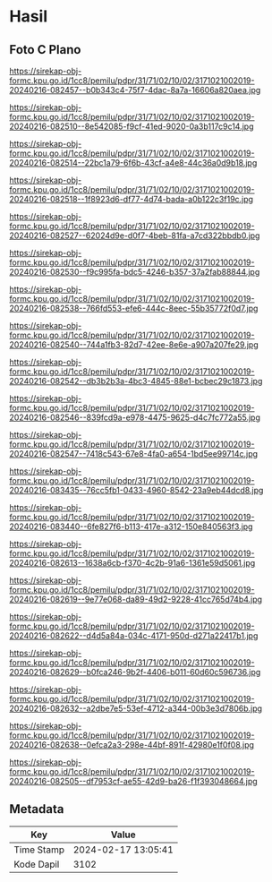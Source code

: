 # Hasil

## Foto C Plano

https://sirekap-obj-formc.kpu.go.id/1cc8/pemilu/pdpr/31/71/02/10/02/3171021002019-20240216-082457--b0b343c4-75f7-4dac-8a7a-16606a820aea.jpg

https://sirekap-obj-formc.kpu.go.id/1cc8/pemilu/pdpr/31/71/02/10/02/3171021002019-20240216-082510--8e542085-f9cf-41ed-9020-0a3b117c9c14.jpg

https://sirekap-obj-formc.kpu.go.id/1cc8/pemilu/pdpr/31/71/02/10/02/3171021002019-20240216-082514--22bc1a79-6f6b-43cf-a4e8-44c36a0d9b18.jpg

https://sirekap-obj-formc.kpu.go.id/1cc8/pemilu/pdpr/31/71/02/10/02/3171021002019-20240216-082518--1f8923d6-df77-4d74-bada-a0b122c3f19c.jpg

https://sirekap-obj-formc.kpu.go.id/1cc8/pemilu/pdpr/31/71/02/10/02/3171021002019-20240216-082527--62024d9e-d0f7-4beb-81fa-a7cd322bbdb0.jpg

https://sirekap-obj-formc.kpu.go.id/1cc8/pemilu/pdpr/31/71/02/10/02/3171021002019-20240216-082530--f9c995fa-bdc5-4246-b357-37a2fab88844.jpg

https://sirekap-obj-formc.kpu.go.id/1cc8/pemilu/pdpr/31/71/02/10/02/3171021002019-20240216-082538--766fd553-efe6-444c-8eec-55b35772f0d7.jpg

https://sirekap-obj-formc.kpu.go.id/1cc8/pemilu/pdpr/31/71/02/10/02/3171021002019-20240216-082540--744a1fb3-82d7-42ee-8e6e-a907a207fe29.jpg

https://sirekap-obj-formc.kpu.go.id/1cc8/pemilu/pdpr/31/71/02/10/02/3171021002019-20240216-082542--db3b2b3a-4bc3-4845-88e1-bcbec29c1873.jpg

https://sirekap-obj-formc.kpu.go.id/1cc8/pemilu/pdpr/31/71/02/10/02/3171021002019-20240216-082546--839fcd9a-e978-4475-9625-d4c7fc772a55.jpg

https://sirekap-obj-formc.kpu.go.id/1cc8/pemilu/pdpr/31/71/02/10/02/3171021002019-20240216-082547--7418c543-67e8-4fa0-a654-1bd5ee99714c.jpg

https://sirekap-obj-formc.kpu.go.id/1cc8/pemilu/pdpr/31/71/02/10/02/3171021002019-20240216-083435--76cc5fb1-0433-4960-8542-23a9eb44dcd8.jpg

https://sirekap-obj-formc.kpu.go.id/1cc8/pemilu/pdpr/31/71/02/10/02/3171021002019-20240216-083440--6fe827f6-b113-417e-a312-150e840563f3.jpg

https://sirekap-obj-formc.kpu.go.id/1cc8/pemilu/pdpr/31/71/02/10/02/3171021002019-20240216-082613--1638a6cb-f370-4c2b-91a6-1361e59d5061.jpg

https://sirekap-obj-formc.kpu.go.id/1cc8/pemilu/pdpr/31/71/02/10/02/3171021002019-20240216-082619--9e77e068-da89-49d2-9228-41cc765d74b4.jpg

https://sirekap-obj-formc.kpu.go.id/1cc8/pemilu/pdpr/31/71/02/10/02/3171021002019-20240216-082622--d4d5a84a-034c-4171-950d-d271a22417b1.jpg

https://sirekap-obj-formc.kpu.go.id/1cc8/pemilu/pdpr/31/71/02/10/02/3171021002019-20240216-082629--b0fca246-9b2f-4406-b011-60d60c596736.jpg

https://sirekap-obj-formc.kpu.go.id/1cc8/pemilu/pdpr/31/71/02/10/02/3171021002019-20240216-082632--a2dbe7e5-53ef-4712-a344-00b3e3d7806b.jpg

https://sirekap-obj-formc.kpu.go.id/1cc8/pemilu/pdpr/31/71/02/10/02/3171021002019-20240216-082638--0efca2a3-298e-44bf-891f-42980e1f0f08.jpg

https://sirekap-obj-formc.kpu.go.id/1cc8/pemilu/pdpr/31/71/02/10/02/3171021002019-20240216-082505--df7953cf-ae55-42d9-ba26-f1f393048664.jpg


## Metadata

| Key        | Value               |
| ---------- | ------------------- |
| Time Stamp | 2024-02-17 13:05:41 |
| Kode Dapil | 3102                |



